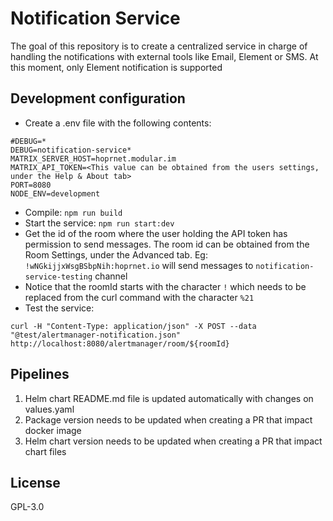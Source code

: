# Notification Service

The goal of this repository is to create a centralized service in charge of handling the notifications with external tools like Email, Element or SMS. At this moment, only Element notification is supported

## Development configuration

- Create a .env file with the following contents:
```
#DEBUG=*
DEBUG=notification-service*
MATRIX_SERVER_HOST=hoprnet.modular.im
MATRIX_API_TOKEN=<This value can be obtained from the users settings, under the Help & About tab>
PORT=8080
NODE_ENV=development
```
- Compile: `npm run build`
- Start the service: `npm run start:dev`
- Get the id of the room where the user holding the API token has permission to send messages. The room id can be obtained from the Room Settings, under the Advanced tab. Eg: `!wNGkijjxWsgBSbpNih:hoprnet.io` will send messages to `notification-service-testing` channel
- Notice that the roomId starts with the character `!` which needs to be replaced from the curl command with the character `%21`
- Test the service: 
```
curl -H "Content-Type: application/json" -X POST --data "@test/alertmanager-notification.json" http://localhost:8080/alertmanager/room/${roomId}
```

## Pipelines

1. Helm chart README.md file is updated automatically with changes on values.yaml
2. Package version needs to be updated when creating a PR that impact docker image
3. Helm chart version needs to be updated when creating a PR that impact chart files

## License

GPL-3.0
